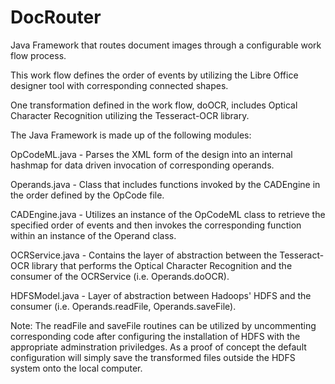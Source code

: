 # DocRouter
Java Framework that routes document images through a configurable work flow process.<p>
This work flow defines the order of events by utilizing the Libre Office designer tool with corresponding connected shapes.<p>
One transformation defined in the work flow, doOCR, includes Optical Character Recognition utilizing the Tesseract-OCR library.<p>
The Java Framework is made up of the following modules:<p><p>
OpCodeML.java - Parses the XML form of the design into an internal hashmap for data driven invocation of corresponding operands.<p>
Operands.java - Class that includes functions invoked by the CADEngine in the order defined by the OpCode file.<p>
CADEngine.java - Utilizes an instance of the OpCodeML class to retrieve the specified order of events and then invokes the corresponding function within an instance of the Operand class.<p>
OCRService.java - Contains the layer of abstraction between the Tesseract-OCR library that performs the Optical Character Recognition and the consumer of the OCRService (i.e. Operands.doOCR).<p>
HDFSModel.java - Layer of abstraction between Hadoops' HDFS and the consumer (i.e. Operands.readFile, Operands.saveFile).<p><p>
Note: The readFile and saveFile routines can be utilized by uncommenting corresponding code after configuring the installation of HDFS with the appropriate adminstration priviledges.  As a proof of concept the default configuration will simply save the transformed files outside the HDFS system onto the local computer.

